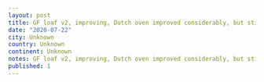 ```yaml
---
layout: post
title: GF loaf v2, improving, Dutch oven improved considerably, but still quite dense, need some more leavening.
date: "2020-07-22"
city: Unknown
country: Unknown
continent: Unknown
notes: GF loaf v2, improving, Dutch oven improved considerably, but still quite dense, need some more leavening.
published: 1
---
```

